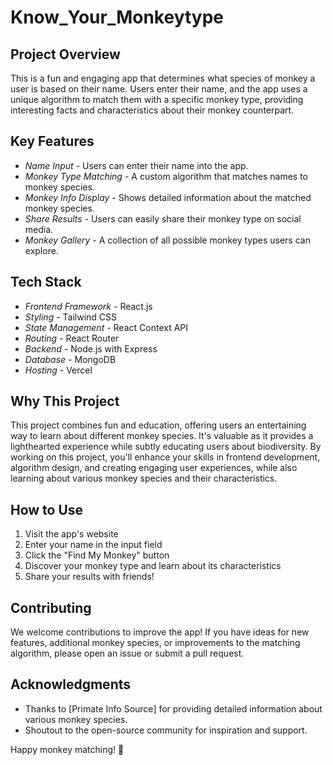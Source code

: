 # Know_Your_Monkeytype

## Project Overview
This is a fun and engaging app that determines what species of monkey a user is based on their name. Users enter their name, and the app uses a unique algorithm to match them with a specific monkey type, providing interesting facts and characteristics about their monkey counterpart.

## Key Features
- *Name Input -* Users can enter their name into the app.
- *Monkey Type Matching -* A custom algorithm that matches names to monkey species.
- *Monkey Info Display -* Shows detailed information about the matched monkey species.
- *Share Results -* Users can easily share their monkey type on social media.
- *Monkey Gallery -* A collection of all possible monkey types users can explore.

## Tech Stack
- *Frontend Framework -* React.js
- *Styling -* Tailwind CSS
- *State Management -* React Context API
- *Routing -* React Router
- *Backend -* Node.js with Express
- *Database -* MongoDB
- *Hosting -* Vercel

## Why This Project
This project combines fun and education, offering users an entertaining way to learn about different monkey species. It's valuable as it provides a lighthearted experience while subtly educating users about biodiversity. By working on this project, you'll enhance your skills in frontend development, algorithm design, and creating engaging user experiences, while also learning about various monkey species and their characteristics.

## How to Use
1. Visit the app's website
2. Enter your name in the input field
3. Click the "Find My Monkey" button
4. Discover your monkey type and learn about its characteristics
5. Share your results with friends!

## Contributing
We welcome contributions to improve the app! If you have ideas for new features, additional monkey species, or improvements to the matching algorithm, please open an issue or submit a pull request.

## Acknowledgments
- Thanks to [Primate Info Source] for providing detailed information about various monkey species.
- Shoutout to the open-source community for inspiration and support.

Happy monkey matching! 🐒
